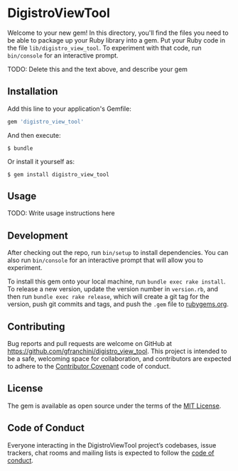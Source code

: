 # DigistroViewTool

Welcome to your new gem! In this directory, you'll find the files you need to be able to package up your Ruby library into a gem. Put your Ruby code in the file `lib/digistro_view_tool`. To experiment with that code, run `bin/console` for an interactive prompt.

TODO: Delete this and the text above, and describe your gem

## Installation

Add this line to your application's Gemfile:

```ruby
gem 'digistro_view_tool'
```

And then execute:

    $ bundle

Or install it yourself as:

    $ gem install digistro_view_tool

## Usage

TODO: Write usage instructions here

## Development

After checking out the repo, run `bin/setup` to install dependencies. You can also run `bin/console` for an interactive prompt that will allow you to experiment.

To install this gem onto your local machine, run `bundle exec rake install`. To release a new version, update the version number in `version.rb`, and then run `bundle exec rake release`, which will create a git tag for the version, push git commits and tags, and push the `.gem` file to [rubygems.org](https://rubygems.org).

## Contributing

Bug reports and pull requests are welcome on GitHub at https://github.com/gfranchini/digistro_view_tool. This project is intended to be a safe, welcoming space for collaboration, and contributors are expected to adhere to the [Contributor Covenant](http://contributor-covenant.org) code of conduct.

## License

The gem is available as open source under the terms of the [MIT License](https://opensource.org/licenses/MIT).

## Code of Conduct

Everyone interacting in the DigistroViewTool project’s codebases, issue trackers, chat rooms and mailing lists is expected to follow the [code of conduct](https://github.com/[USERNAME]/digistro_view_tool/blob/master/CODE_OF_CONDUCT.md).
